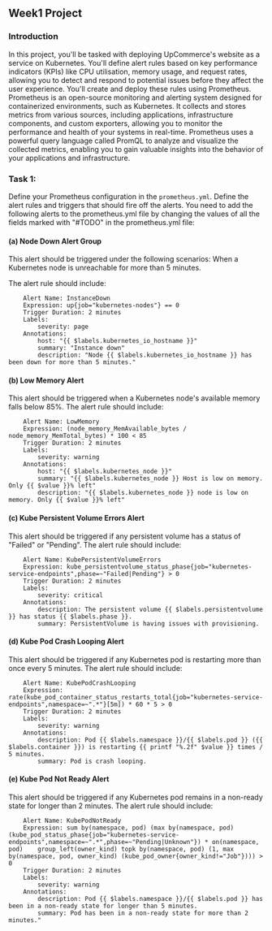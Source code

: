 ## Week1 Project
### Introduction
In this project, you'll be tasked with deploying UpCommerce's website as a service on Kubernetes. You'll define alert rules based on key performance indicators (KPIs) like CPU utilisation, memory usage, and request rates, allowing you to detect and respond to potential issues before they affect the user experience. You'll create and deploy these rules using Prometheus. Prometheus is an open-source monitoring and alerting system designed for containerized environments, such as Kubernetes. It collects and stores metrics from various sources, including applications, infrastructure components, and custom exporters, allowing you to monitor the performance and health of your systems in real-time. Prometheus uses a powerful query language called PromQL to analyze and visualize the collected metrics, enabling you to gain valuable insights into the behavior of your applications and infrastructure.


### Task 1: 
Define your Prometheus configuration in the `prometheus.yml`. Define the alert rules and triggers that should fire off the alerts. You need to add the following alerts to the prometheus.yml file by changing the values of all the fields marked with "#TODO" in the prometheus.yml file:

#### (a) Node Down Alert Group
This alert should be triggered under the following scenarios:
When a Kubernetes node is unreachable for more than 5 minutes.

The alert rule should include:
```
    Alert Name: InstanceDown
    Expression: up{job="kubernetes-nodes"} == 0
    Trigger Duration: 2 minutes
    Labels:
        severity: page
    Annotations:
        host: "{{ $labels.kubernetes_io_hostname }}"
        summary: "Instance down"
        description: "Node {{ $labels.kubernetes_io_hostname }} has been down for more than 5 minutes."

```
#### (b) Low Memory Alert

This alert should be triggered when a Kubernetes node's available memory falls below 85%.
The alert rule should include:
```
    Alert Name: LowMemory
    Expression: (node_memory_MemAvailable_bytes / node_memory_MemTotal_bytes) * 100 < 85
    Trigger Duration: 2 minutes
    Labels:
        severity: warning
    Annotations:
        host: "{{ $labels.kubernetes_node }}"
        summary: "{{ $labels.kubernetes_node }} Host is low on memory. Only {{ $value }}% left"
        description: "{{ $labels.kubernetes_node }} node is low on memory. Only {{ $value }}% left"
```

#### (c) Kube Persistent Volume Errors Alert

This alert should be triggered if any persistent volume has a status of "Failed" or "Pending".
The alert rule should include:
```
    Alert Name: KubePersistentVolumeErrors
    Expression: kube_persistentvolume_status_phase{job="kubernetes-service-endpoints",phase=~"Failed|Pending"} > 0
    Trigger Duration: 2 minutes
    Labels:
        severity: critical
    Annotations:
        description: The persistent volume {{ $labels.persistentvolume }} has status {{ $labels.phase }}.
        summary: PersistentVolume is having issues with provisioning.
```

#### (d) Kube Pod Crash Looping Alert

This alert should be triggered if any Kubernetes pod is restarting more than once every 5 minutes.
The alert rule should include:
```
    Alert Name: KubePodCrashLooping
    Expression: rate(kube_pod_container_status_restarts_total{job="kubernetes-service-endpoints",namespace=~".*"}[5m]) * 𝟼𝟶 * 𝟻 > 𝟶
    Trigger Duration: 2 minutes
    Labels:
        severity: warning
    Annotations:
        description: Pod {{ $labels.namespace }}/{{ $labels.pod }} ({{ $labels.container }}) is restarting {{ printf "%.2f" $value }} times / 5 minutes.
        summary: Pod is crash looping.
```
#### (e) Kube Pod Not Ready Alert

This alert should be triggered if any Kubernetes pod remains in a non-ready state for longer than 2 minutes.
The alert rule should include:
```
    Alert Name: KubePodNotReady
    Expression: sum by(namespace, pod) (max by(namespace, pod) (kube_pod_status_phase{job="kubernetes-service-endpoints",namespace=~".*",phase=~"Pending|Unknown"}) * on(namespace, pod)    group_left(owner_kind) topk by(namespace, pod) (1, max by(namespace, pod, owner_kind) (kube_pod_owner{owner_kind!="Job"}))) > 0
    Trigger Duration: 2 minutes
    Labels:
        severity: warning
    Annotations:
        description: Pod {{ $labels.namespace }}/{{ $labels.pod }} has been in a non-ready state for longer than 5 minutes.
        summary: Pod has been in a non-ready state for more than 2 minutes."
```
